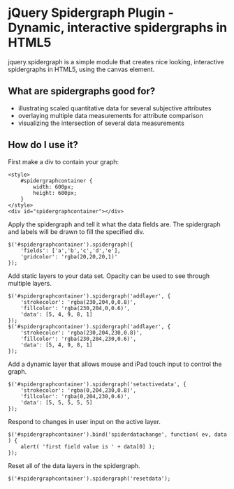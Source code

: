 jQuery Spidergraph Plugin - Dynamic, interactive spidergraphs in HTML5
========================================================================

jquery.spidergraph is a simple module that creates nice looking, interactive spidergraphs in HTML5, using the canvas element.

What are spidergraphs good for?
---------------------------------

- illustrating scaled quantitative data for several subjective attributes
- overlaying multiple data measurements for attribute comparison
- visualizing the intersection of several data measurements


How do I use it?
----------------

First make a div to contain your graph:

    <style>
        #spidergraphcontainer {
            width: 600px;
            height: 600px;
        }
    </style>
    <div id="spidergraphcontainer"></div>


Apply the spidergraph and tell it what the data fields are. The spidergraph and labels will be drawn to fill the specified div.

    $('#spidergraphcontainer').spidergraph({
        'fields': ['a','b','c','d','e'],
        'gridcolor': 'rgba(20,20,20,1)'
    });
    

Add static layers to your data set. Opacity can be used to see through multiple layers.

    $('#spidergraphcontainer').spidergraph('addlayer', { 
        'strokecolor': 'rgba(230,204,0,0.8)',
        'fillcolor': 'rgba(230,204,0,0.6)',
        'data': [5, 4, 9, 8, 1]
    });
    $('#spidergraphcontainer').spidergraph('addlayer', { 
        'strokecolor': 'rgba(230,204,230,0.8)',
        'fillcolor': 'rgba(230,204,230,0.6)',
        'data': [5, 4, 9, 8, 1]
    });

Add a dynamic layer that allows mouse and iPad touch input to control the graph.


    $('#spidergraphcontainer').spidergraph('setactivedata', { 
        'strokecolor': 'rgba(0,204,230,0.8)',
        'fillcolor': 'rgba(0,204,230,0.6)',
        'data': [5, 5, 5, 5, 5]
    });


Respond to changes in user input on the active layer.

    $('#spidergraphcontainer').bind('spiderdatachange', function( ev, data ) {
        alert( 'first field value is ' + data[0] );
    });


Reset all of the data layers in the spidergraph.

    $('#spidergraphcontainer').spidergraph('resetdata');





